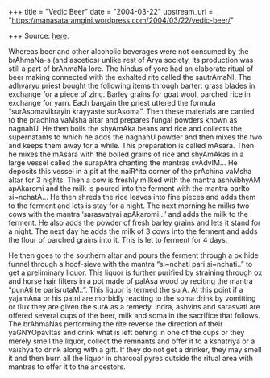 +++
title = "Vedic Beer"
date = "2004-03-22"
upstream_url = "https://manasataramgini.wordpress.com/2004/03/22/vedic-beer/"

+++
Source: [here](https://manasataramgini.wordpress.com/2004/03/22/vedic-beer/).

Whereas beer and other alcoholic beverages were not consumed by the
brAhmaNa-s (and ascetics) unlike rest of Arya society, its production
was still a part of brAhmaNa lore. The hindus of yore had an elaborate
ritual of beer making connected with the exhalted rite called the
sautrAmaNI. The adhvaryu priest bought the following items through
barter: grass blades in exchange for a piece of zinc. Barley grains for
goat wool, parched rice in exchange for yarn. Each bargain the priest
uttered the formula “surAsomavikrayin krayyaste surAsoma”. Then these
materials are carried to the prachIna vaMsha altar and prepares fungal
powders known as nagnahU. He then boils the shyAmAka beans and rice and
collects the supernatants to which he adds the nagnahU powder and then
mixes the two and keeps them away for a while. This preparation is
called mAsara. Then he mixes the mAsara with the boiled grains of rice
and shyAmAkas in a large vessel called the surapAtra chanting the
mantras svAdvIM… He deposits this vessel in a pit at the naiR^ita corner
of the prAchina vaMsha altar for 3 nights. Then a cow is freshly milked
with the mantra ashivibhyAM apAkaromi and the milk is poured into the
ferment with the mantra parIto si\~nchatA… He then shreds the rice
leaves into fine pieces and adds them to the ferment and lets is stay
for a night. The next morning he milks two cows with the mantra
‘sarasvatyai apAkaromi…’ and adds the milk to the ferment. He also adds
the powder of fresh barley grains and lets it stand for a night. The
next day he adds the milk of 3 cows into the ferment and adds the flour
of parched grains into it. This is let to ferment for 4 days.

He then goes to the southern altar and pours the ferment through a ox
hide funnel through a hoof-sieve with the mantra “si\~nchati pari
si\~nchati..” to get a preliminary liquor. This liquor is further
purified by straining through ox and horse hair filters in a pot made of
palAsa wood by reciting the mantra “punAti te parisrutaM..”. This liquor
is termed the surA. At this point if a yajamAna or his patni are
morbidly reacting to the soma drink by vomitting or flux they are given
the surA as a remedy. indra, ashvins and sarasvati are offered several
cups of the beer, milk and soma in the sacrifice that follows. The
brAhmaNas performing the rite reverse the direction of their
yaGNYOpavItas and drink what is left behing in one of the cups or they
merely smell the liquor, collect the remnants and offer it to a
kshatriya or a vaishya to drink along with a gift. If they do not get a
drinker, they may smell it and then burn all the liquor in charcoal
pyres outside the ritual area with mantras to offer it to the ancestors.

